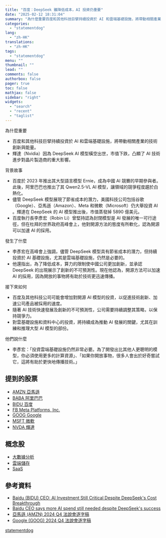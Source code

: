 ```yaml
---
title: "百度：DeepSeek 雖降低成本，AI 投資仍重要"
date: "2025-02-12 18:31:04"
summary: "為什麼重要百度和其他科技巨擘持續投資於 AI 和雲端基礎設施，將帶動相關產業的技術創新與能..."
categories:
  - "statementdog"
lang:
  - "zh-HK"
translations:
  - "zh-HK"
tags:
  - "statementdog"
menu: ""
thumbnail: ""
lead: ""
comments: false
authorbox: false
pager: true
toc: false
mathjax: false
sidebar: "right"
widgets:
  - "search"
  - "recent"
  - "taglist"
---
```


為什麼重要

* 百度和其他科技巨擘持續投資於 AI 和雲端基礎設施，將帶動相關產業的技術創新與能量。
* 輝達（Nvidia）因為 DeepSeek AI 模型橫空出世，市值下跌，凸顯了 AI 技術進步對晶片製造商的重大影響。

背景故事

* 百度於 2023 年推出其大型語言模型 Ernie，成為中國 AI 競賽的早期參與者。此後，阿里巴巴也推出了其 Qwen2.5-VL AI 模型，讓領域的競爭程度趨於白熱化。
* 儘管 DeepSeek 模型展現了節省成本的潛力，美國科技公司包括谷歌（Google）、亞馬遜（Amazon）、Meta 和微軟（Microsoft）仍大舉投資 AI 。輝達在 DeepSeek 的 AI 模型推出後，市值蒸發掉 5890 億美元。
* 百度執行長李彥宏（Robin Li）曾堅持認為封閉模型是 AI 發展的唯一可行途徑，但在杜拜的世界政府高峰會上，他對開源方法的態度有所軟化，認為開源可以加速 AI 的採用。

發生了什麼

* 李彥宏在高峰會上強調，儘管 DeepSeek 模型具有節省成本的潛力，但持續投資於 AI 基礎設施，尤其是雲端基礎設施，仍然是必要的。
* 他還指出，為了降低成本，算力的限制使中國公司更加創新，並承認 DeepSeek 的出現展示了創新的不可預測性。現在他認為，開源方法可以加速 AI 的採用，因為開放的事物將有助於技術更迅速傳播。

接下來如何

* 百度及其他科技公司可能會增加對開源 AI 模型的投資，以促進技術創新、加速公司產品被採用的速度。
* 隨著 AI 技術快速發展及創新的不可預測性，公司需要持續調整其策略，以保持競爭力。
* 對雲基礎設施和資料中心的投資，將持續成為推動 AI 發展的關鍵，尤其在訓練和推理大型 AI 模型的部份。

他們說什麼

* 李彥宏：「投資雲端基礎設施仍然非常必要。為了開發出比其他人更聰明的模型，你必須使用更多的計算資源」、「如果你開放事物，很多人會出於好奇嘗試它，這將有助於更快地傳播技術。」

提到的股票
-----

* [AMZN 亞馬遜](/analysis/AMZN)
* [BABA 阿里巴巴](/analysis/BABA)
* [BIDU 百度](/analysis/BIDU)
* [FB Meta Platforms, Inc.](/analysis/FB)
* [GOOG Google](/analysis/GOOG)
* [MSFT 微軟](/analysis/MSFT)
* [NVDA 輝達](/analysis/NVDA)

概念股
---

* [大數據分析](/tags/1170)
* [雲端儲存](/tags/1193)
* [SaaS](/tags/1335)

參考資料
----

* [Baidu (BIDU) CEO: AI Investment Still Critical Despite DeepSeek's Cost Breakthrough](https://finance.yahoo.com/news/baidu-bidu-ceo-ai-investment-140045908.html?.tsrc=rss)
* [Baidu CEO says more AI spend still needed despite DeepSeek's success](https://finance.yahoo.com/news/baidu-ceo-says-more-ai-073857460.html?.tsrc=rss)
* [亞馬遜 (AMZN) 2024 Q4 法說會逐字稿](/analysis/AMZN/earnings_calls/284651)
* [Google (GOOG) 2024 Q4 法說會逐字稿](/analysis/GOOG/earnings_calls/284250)

[statementdog](https://statementdog.com/news/12411)
